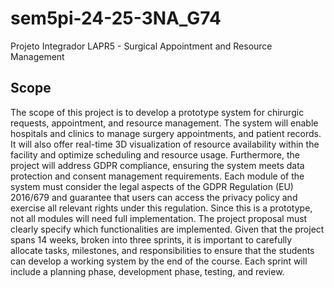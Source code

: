 # sem5pi-24-25-3NA_G74
Projeto Integrador LAPR5 - Surgical Appointment and Resource Management

## Scope

The scope of this project is to develop a prototype system for chirurgic requests, appointment,
and resource management. The system will enable hospitals and clinics to manage surgery
appointments, and patient records. It will also offer real-time 3D visualization of resource
availability within the facility and optimize scheduling and resource usage. Furthermore, the
project will address GDPR compliance, ensuring the system meets data protection and consent
management requirements.
Each module of the system must consider the legal aspects of the GDPR Regulation (EU)
2016/679 and guarantee that users can access the privacy policy and exercise all relevant rights
under this regulation.
Since this is a prototype, not all modules will need full implementation. The project proposal
must clearly specify which functionalities are implemented.
Given that the project spans 14 weeks, broken into three sprints, it is important to carefully
allocate tasks, milestones, and responsibilities to ensure that the students can develop a working
system by the end of the course. Each sprint will include a planning phase, development phase,
testing, and review.